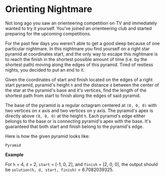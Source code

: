 # Orienting Nightmare

Not long ago you saw an orienteering competition on TV and immediately wanted to try it yourself. You've joined an orienteering club and started preparing for the upcoming competitions.

For the past few days you weren't able to get a good sleep because of one particular nightmare. In this nightmare you find yourself on a right star pyramid at coordinates start, and the only way to escape this nightmare is to reach the finish in the shortest possible amount of time (i.e. by the shortest path) moving along the edges of this pyramid. Tired of restless nights, you decided to put an end to it.

Given the coordinates of start and finish located on the edges of a right start pyramid, pyramid's height `h` and the distance `d` between the center of the star at the pyramid's base and it's vertices, find the length of the shortest path from start to finish along the edges of said pyramid.

The base of the pyramid is a regular octagram centered at `(0, 0, 0)` with two vertices on x axis and two vertices on y axis. The pyramid's apex is directly above `(0, 0, 0)` at the height `h`. Each pyramid's edge either belongs to the base or is connecting pyramid's apex with the base.
It's guaranteed that both start and finish belong to the pyramid's edge.

Here is how the given pyramid looks like:

```ascii
Pyramid
```

**Example**

For `h` = 4, `d` = 2, `start` = [-1, 0, 2], and `finish` = [2, 0, 0], the output should be
`solution(h, d, start, finish)` = 6.7082039325.